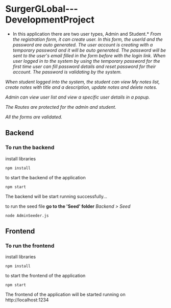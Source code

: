 # SurgerGLobal---DevelopmentProject

* In this application there are two user types, Admin and Student.* 
*From the registration form, it can create user. In this form, the userId and the password are auto generated. 
The user account is creating with a temporary password and it will be auto generated. 
The password will be sent to the user's email filled in the form before with the login link.
When user logged in to the system by using the temporary password for the first time user can fill password details and reset password for their account. 
The password is validating by the system.*

*When student logged into the system, the student can view My notes list, create notes with title and a description, update notes and delete notes.*

*Admin can view user list and view a specific user details in a popup.* 

*The Routes are protected for the admin and student.*

*All the forms are validated.*

## Backend

### To run the backend
install libraries
```
npm install
```

to start the backend of the application
```
npm start
```

The backend will be start running successfully...

to run the seed file
**go to the 'Seed' folder**
_Backend > Seed_
```
node AdminSeeder.js
```

## Frontend

### To run the frontend
install libraries
```
npm install
```

to start the frontend of the application
```
npm start
```

The frontend of the application will be started running on http://localhost:1234
